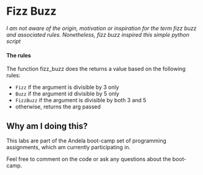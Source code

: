 # Fizz Buzz

_I am not aware of the origin, motivation or inspiration for the term fizz buzz and associated rules. Nonetheless,
fizz buzz inspired this simple python script_
 
#### The rules

The function fizz_buzz does the returns a value based on the following rules:
* ```Fizz``` if the argument is divisible by 3 only
* ```Buzz``` if the argument id divisible by 5 only
* ```FizzBuzz``` if the argument is divisible by both 3 and 5
* otherwise, returns the arg passed

## Why am I doing this?

This labs are part of the Andela boot-camp set of programming assignments, which am currently participating in.

Feel free to comment on the code or ask any questions about the boot-camp.